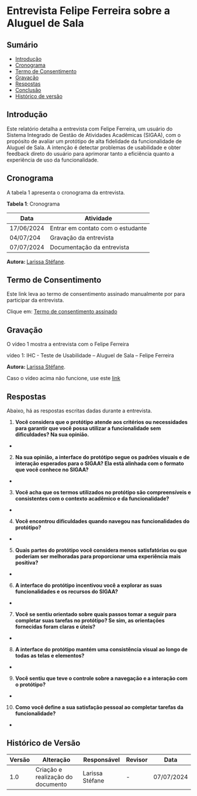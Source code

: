 # Entrevista Felipe Ferreira sobre a Aluguel de Sala


## Sumário

* [Introdução](#Introdução)
* [Cronograma](#Cronograma)
* [Termo de Consentimento](#Termo-de-Consentimento)
* [Gravação](#Gravação)
* [Respostas](#Respostas)
* [Conclusão](#Conclusão)
* [Histórico de versão](#Histórico-de-versão)

## Introdução

Este relatório detalha a entrevista com Felipe Ferreira, um usuário do Sistema Integrado de Gestão de Atividades Acadêmicas (SIGAA), com o propósito de avaliar um protótipo de alta fidelidade da funcionalidade de Aluguel de Sala. A intenção é detectar problemas de usabilidade e obter feedback direto do usuário para aprimorar tanto a eficiência quanto a experiência de uso da funcionalidade.

## Cronograma

A tabela 1 apresenta o cronograma da entrevista.

**Tabela 1**: Cronograma

| Data | Atividade |
| - | - |
|17/06/2024 | Entrar em contato com o estudante |
| 04/07/204 | Gravação da entrevista |
| 07/07/2024 | Documentação da entrevista |

<b> Autora: </b> <a href="https://github.com/SkywalkerSupreme">Larissa Stéfane</a>.

## Termo de Consentimento

Este link leva ao termo de consentimento assinado manualmente por  para participar da entrevista.

Clique em: [Termo de consentimento assinado]()


## Gravação

O vídeo 1 mostra a entrevista com o Felipe Ferreira

vídeo 1: IHC - Teste de Usabilidade – Aluguel de Sala – Felipe Ferreira



<b> Autora: </b> <a href="https://github.com/SkywalkerSupreme">Larissa Stéfane</a>.

Caso o vídeo acima não funcione, use este [link]()

## Respostas

Abaixo, há as respostas escritas dadas durante a entrevista.

1. **Você considera que o protótipo atende aos critérios ou necessidades para garantir que você possa utilizar a funcionalidade sem dificuldades? Na sua opinião.**

- 

2. **Na sua opinião, a interface do protótipo segue os padrões visuais e de interação esperados para o SIGAA? Ela está alinhada com o formato que você conhece no SIGAA?**

- 

3. **Você acha que os termos utilizados no protótipo são compreensíveis e consistentes com o contexto acadêmico e da funcionalidade?**

- 

4. **Você encontrou dificuldades quando navegou nas funcionalidades do protótipo?**

- 

5. **Quais partes do protótipo você considera menos satisfatórias ou que poderiam ser melhoradas para proporcionar uma experiência mais positiva?**

- 

6. **A interface do protótipo incentivou você a explorar as suas funcionalidades e os recursos do SIGAA?**

- 

7. **Você se sentiu orientado sobre quais passos tomar a seguir para completar suas tarefas no protótipo? Se sim, as orientações fornecidas foram claras e úteis?**

- 

8. **A interface do protótipo mantém uma consistência visual ao longo de todas as telas e elementos?**

- 

9. **Você sentiu que teve o controle sobre a navegação e a interação com o protótipo?**

- 

10. **Como você define a sua satisfação pessoal ao completar tarefas da funcionalidade?**

- 


## Histórico de Versão


| Versão | Alteração | Responsável | Revisor | Data |
| - | - | - | - | - |
| 1.0 | Criação e realização do documento| Larissa Stéfane| - | 07/07/2024 |
